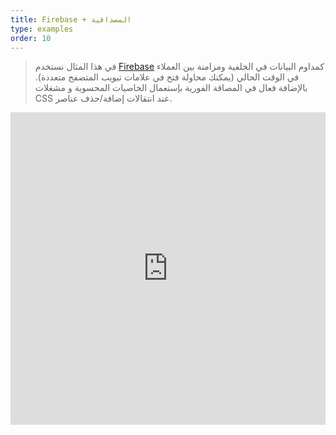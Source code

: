 ```yaml
---
title: Firebase + المصداقية
type: examples
order: 10
---
```


> في هذا المثال نستخدم [Firebase](https://firebase.google.com/) كمداوم البيانات في الخلفية ومزامنة بين العملاء في الوقت الحالي (يمكنك محاولة فتح في علامات تبويب المتصفح متعددة). بالإضافة فعال في المصاقة الفورية بإستعمال الخاصيات المحسوبة و مشغلات CSS عند انتقالات إضافة/حذف عناصر.

<iframe width="100%" height="500" src="https://jsfiddle.net/chrisvfritz/pyLbpzzx/embedded/result,html,js,css" allowfullscreen="allowfullscreen" frameborder="0"></iframe>
